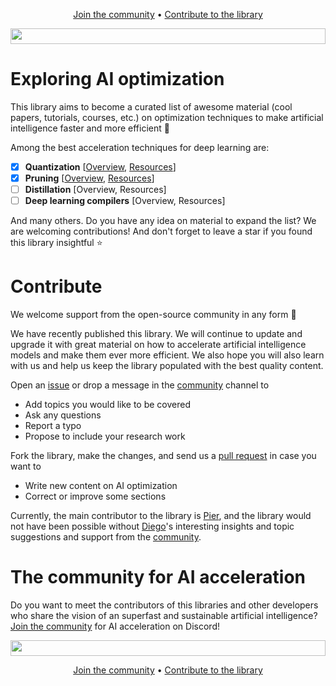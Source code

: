 <p align="center">
  <a href="https://discord.gg/RbeQMu886J">Join the community</a> •
  <a href="#contribute">Contribute to the library</a>
</p>

<img height="25" width="100%" src="https://user-images.githubusercontent.com/83510798/182182529-f86afbf2-db16-434d-b907-a80838ffebd2.png">


# Exploring AI optimization
This library aims to become a curated list of awesome material (cool papers, tutorials, courses, etc.) on optimization techniques to make artificial intelligence faster and more efficient 🚀 

Among the best acceleration techniques for deep learning are:
- [x] **Quantization** [[Overview](https://github.com/nebuly-ai/learning-AI-optimization/blob/main/quantization-overview.md), [Resources](https://github.com/nebuly-ai/learning-AI-optimization/blob/main/quantization-resources.md)]
- [x] **Pruning** [[Overview](https://github.com/nebuly-ai/learning-AI-optimization/blob/main/pruning-overview.md), [Resources](https://github.com/nebuly-ai/exploring-AI-optimization/blob/main/pruning-resources.md)]
- [ ] **Distillation** [Overview, Resources]
- [ ] **Deep learning compilers** [Overview, Resources]

And many others. Do you have any idea on material to expand the list? We are welcoming contributions! And don't forget to leave a star if you found this library insightful ⭐


# Contribute

We welcome support from the open-source community in any form 🥰

We have recently published this library. We will continue to update and upgrade it with great material on how to accelerate artificial intelligence models and make them ever more efficient. We also hope you will also learn with us and help us keep the library populated with the best quality content.

Open an [issue](https://github.com/nebuly-ai/learning-AI-optimization/issues) or drop a message in the <a href="https://discord.gg/jyjtZTPyHS">community</a> channel to
- Add topics you would like to be covered
- Ask any questions
- Report a typo
- Propose to include your research work


Fork the library, make the changes, and send us a [pull request](https://github.com/nebuly-ai/learning-AI-optimization/pulls) in case you want to
- Write new content on AI optimization
- Correct or improve some sections


Currently, the main contributor to the library is [Pier](https://www.linkedin.com/in/pierpaolo-sorbellini-64603012b/), and the library would not have been possible without [Diego](https://www.linkedin.com/in/diego-fiori-b64b3016a/)'s interesting insights and topic suggestions and support from the <a href="https://discord.gg/jyjtZTPyHS">community</a>. 


# The community for AI acceleration

Do you want to meet the contributors of this libraries and other developers who share the vision of an superfast and sustainable artificial intelligence? <a href="https://discord.gg/jyjtZTPyHS">Join the community</a> for AI acceleration on Discord!


<img height="25" width="100%" src="https://user-images.githubusercontent.com/83510798/182182529-f86afbf2-db16-434d-b907-a80838ffebd2.png">

<p align="center">
  <a href="https://discord.gg/RbeQMu886J">Join the community</a> •
  <a href="#contribute">Contribute to the library</a>
</p>
